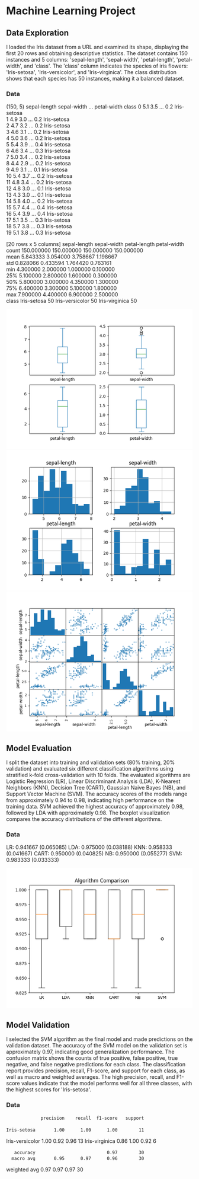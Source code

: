 # Machine Learning Project
## Data Exploration
I loaded the Iris dataset from a URL and examined its shape, displaying the first 20 rows and obtaining descriptive statistics. The dataset contains 150 instances and 5 columns: 'sepal-length', 'sepal-width', 'petal-length', 'petal-width', and 'class'. The 'class' column indicates the species of iris flowers: 'Iris-setosa', 'Iris-versicolor', and 'Iris-virginica'. The class distribution shows that each species has 50 instances, making it a balanced dataset.



### Data
(150, 5)
    sepal-length  sepal-width  ...  petal-width        class
0            5.1          3.5  ...          0.2  Iris-setosa      
1            4.9          3.0  ...          0.2  Iris-setosa      
2            4.7          3.2  ...          0.2  Iris-setosa      
3            4.6          3.1  ...          0.2  Iris-setosa      
4            5.0          3.6  ...          0.2  Iris-setosa      
5            5.4          3.9  ...          0.4  Iris-setosa      
6            4.6          3.4  ...          0.3  Iris-setosa      
7            5.0          3.4  ...          0.2  Iris-setosa      
8            4.4          2.9  ...          0.2  Iris-setosa      
9            4.9          3.1  ...          0.1  Iris-setosa      
10           5.4          3.7  ...          0.2  Iris-setosa      
11           4.8          3.4  ...          0.2  Iris-setosa      
12           4.8          3.0  ...          0.1  Iris-setosa      
13           4.3          3.0  ...          0.1  Iris-setosa      
14           5.8          4.0  ...          0.2  Iris-setosa      
15           5.7          4.4  ...          0.4  Iris-setosa      
16           5.4          3.9  ...          0.4  Iris-setosa      
17           5.1          3.5  ...          0.3  Iris-setosa      
18           5.7          3.8  ...          0.3  Iris-setosa      
19           5.1          3.8  ...          0.3  Iris-setosa      

[20 rows x 5 columns]
       sepal-length  sepal-width  petal-length  petal-width
count    150.000000   150.000000    150.000000   150.000000       
mean       5.843333     3.054000      3.758667     1.198667       
std        0.828066     0.433594      1.764420     0.763161       
min        4.300000     2.000000      1.000000     0.100000       
25%        5.100000     2.800000      1.600000     0.300000       
50%        5.800000     3.000000      4.350000     1.300000       
75%        6.400000     3.300000      5.100000     1.800000       
max        7.900000     4.400000      6.900000     2.500000       
class
Iris-setosa        50
Iris-versicolor    50
Iris-virginica     50

![Box and whisker plot](Figure_1.png)
![Histogram](Figure_2.png)
![Scatter Matrix](Figure_4.png)

## Model Evaluation
I split the dataset into training and validation sets (80% training, 20% validation) and evaluated six different classification algorithms using stratified k-fold cross-validation with 10 folds. The evaluated algorithms are Logistic Regression (LR), Linear Discriminant Analysis (LDA), K-Nearest Neighbors (KNN), Decision Tree (CART), Gaussian Naive Bayes (NB), and Support Vector Machine (SVM). The accuracy scores of the models range from approximately 0.94 to 0.98, indicating high performance on the training data. SVM achieved the highest accuracy of approximately 0.98, followed by LDA with approximately 0.98. The boxplot visualization compares the accuracy distributions of the different algorithms.

### Data
LR: 0.941667 (0.065085)
LDA: 0.975000 (0.038188)
KNN: 0.958333 (0.041667)
CART: 0.950000 (0.040825)
NB: 0.950000 (0.055277)
SVM: 0.983333 (0.033333)

![Model Comparison](Figure_3.png)


## Model Validation
I selected the SVM algorithm as the final model and made predictions on the validation dataset. The accuracy of the SVM model on the validation set is approximately 0.97, indicating good generalization performance. The confusion matrix shows the counts of true positive, false positive, true negative, and false negative predictions for each class. The classification report provides precision, recall, F1-score, and support for each class, as well as macro and weighted averages. The high precision, recall, and F1-score values indicate that the model performs well for all three classes, with the highest scores for 'Iris-setosa'.

### Data
                 precision    recall  f1-score   support

    Iris-setosa       1.00      1.00      1.00        11
Iris-versicolor       1.00      0.92      0.96        13
 Iris-virginica       0.86      1.00      0.92         6

       accuracy                           0.97        30
      macro avg       0.95      0.97      0.96        30
   weighted avg       0.97      0.97      0.97        30
